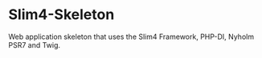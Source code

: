# Slim4-Skeleton
Web application skeleton that uses the Slim4 Framework, PHP-DI, Nyholm PSR7 and Twig.
